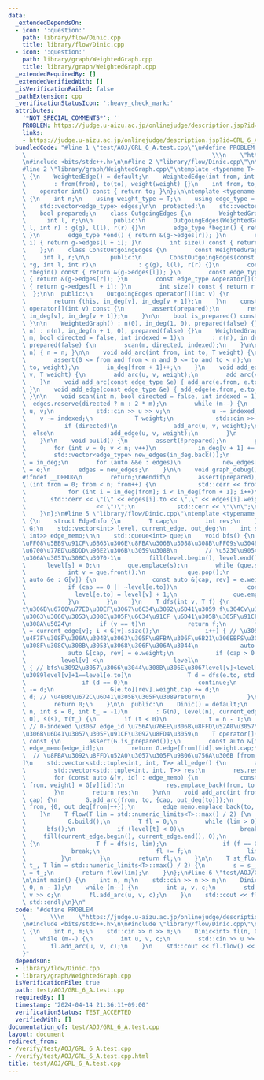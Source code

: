 ```yaml
---
data:
  _extendedDependsOn:
  - icon: ':question:'
    path: library/flow/Dinic.cpp
    title: library/flow/Dinic.cpp
  - icon: ':question:'
    path: library/graph/WeightedGraph.cpp
    title: library/graph/WeightedGraph.cpp
  _extendedRequiredBy: []
  _extendedVerifiedWith: []
  _isVerificationFailed: false
  _pathExtension: cpp
  _verificationStatusIcon: ':heavy_check_mark:'
  attributes:
    '*NOT_SPECIAL_COMMENTS*': ''
    PROBLEM: https://judge.u-aizu.ac.jp/onlinejudge/description.jsp?id=GRL_6_A
    links:
    - https://judge.u-aizu.ac.jp/onlinejudge/description.jsp?id=GRL_6_A
  bundledCode: "#line 1 \"test/AOJ/GRL_6_A.test.cpp\"\n#define PROBLEM           \
    \                                                     \\\n    \"https://judge.u-aizu.ac.jp/onlinejudge/description.jsp?id=GRL_6_A\"\
    \n#include <bits/stdc++.h>\n\n#line 2 \"library/flow/Dinic.cpp\"\n\n// https://misawa.github.io/others/flow/dinic_time_complexity.html\n\
    #line 2 \"library/graph/WeightedGraph.cpp\"\ntemplate <typename T> struct WeightedEdge\
    \ {\n    WeightedEdge() = default;\n    WeightedEdge(int from, int to, T weight)\n\
    \        : from(from), to(to), weight(weight) {}\n    int from, to;\n    T weight;\n\
    \    operator int() const { return to; }\n};\n\ntemplate <typename T> struct WeightedGraph\
    \ {\n    int n;\n    using weight_type = T;\n    using edge_type = WeightedEdge<T>;\n\
    \    std::vector<edge_type> edges;\n\n  protected:\n    std::vector<int> in_deg;\n\
    \    bool prepared;\n    class OutgoingEdges {\n        WeightedGraph *g;\n  \
    \      int l, r;\n\n      public:\n        OutgoingEdges(WeightedGraph *g, int\
    \ l, int r) : g(g), l(l), r(r) {}\n        edge_type *begin() { return &(g->edges[l]);\
    \ }\n        edge_type *end() { return &(g->edges[r]); }\n        edge_type &operator[](int\
    \ i) { return g->edges[l + i]; }\n        int size() const { return r - l; }\n\
    \    };\n    class ConstOutgoingEdges {\n        const WeightedGraph *g;\n   \
    \     int l, r;\n\n      public:\n        ConstOutgoingEdges(const WeightedGraph\
    \ *g, int l, int r)\n            : g(g), l(l), r(r) {}\n        const edge_type\
    \ *begin() const { return &(g->edges[l]); }\n        const edge_type *end() const\
    \ { return &(g->edges[r]); }\n        const edge_type &operator[](int i) const\
    \ { return g->edges[l + i]; }\n        int size() const { return r - l; }\n  \
    \  };\n\n  public:\n    OutgoingEdges operator[](int v) {\n        assert(prepared);\n\
    \        return {this, in_deg[v], in_deg[v + 1]};\n    }\n    const ConstOutgoingEdges\
    \ operator[](int v) const {\n        assert(prepared);\n        return {this,\
    \ in_deg[v], in_deg[v + 1]};\n    }\n\n    bool is_prepared() const { return prepared;\
    \ }\n\n    WeightedGraph() : n(0), in_deg(1, 0), prepared(false) {}\n    WeightedGraph(int\
    \ n) : n(n), in_deg(n + 1, 0), prepared(false) {}\n    WeightedGraph(int n, int\
    \ m, bool directed = false, int indexed = 1)\n        : n(n), in_deg(n + 1, 0),\
    \ prepared(false) {\n        scan(m, directed, indexed);\n    }\n\n    void resize(int\
    \ n) { n = n; }\n\n    void add_arc(int from, int to, T weight) {\n        assert(!prepared);\n\
    \        assert(0 <= from and from < n and 0 <= to and to < n);\n        edges.emplace_back(from,\
    \ to, weight);\n        in_deg[from + 1]++;\n    }\n    void add_edge(int u, int\
    \ v, T weight) {\n        add_arc(u, v, weight);\n        add_arc(v, u, weight);\n\
    \    }\n    void add_arc(const edge_type &e) { add_arc(e.from, e.to, e.weight);\
    \ }\n    void add_edge(const edge_type &e) { add_edge(e.from, e.to, e.weight);\
    \ }\n\n    void scan(int m, bool directed = false, int indexed = 1) {\n      \
    \  edges.reserve(directed ? m : 2 * m);\n        while (m--) {\n            int\
    \ u, v;\n            std::cin >> u >> v;\n            u -= indexed;\n        \
    \    v -= indexed;\n            T weight;\n            std::cin >> weight;\n \
    \           if (directed)\n                add_arc(u, v, weight);\n          \
    \  else\n                add_edge(u, v, weight);\n        }\n        build();\n\
    \    }\n\n    void build() {\n        assert(!prepared);\n        prepared = true;\n\
    \        for (int v = 0; v < n; v++)\n            in_deg[v + 1] += in_deg[v];\n\
    \        std::vector<edge_type> new_edges(in_deg.back());\n        auto counter\
    \ = in_deg;\n        for (auto &&e : edges)\n            new_edges[counter[e.from]++]\
    \ = e;\n        edges = new_edges;\n    }\n\n    void graph_debug() const {\n\
    #ifndef __DEBUG\n        return;\n#endif\n        assert(prepared);\n        for\
    \ (int from = 0; from < n; from++) {\n            std::cerr << from << \";\";\n\
    \            for (int i = in_deg[from]; i < in_deg[from + 1]; i++)\n         \
    \       std::cerr << \"(\" << edges[i].to << \",\" << edges[i].weight\n      \
    \                    << \")\";\n            std::cerr << \"\\n\";\n        }\n\
    \    }\n};\n#line 5 \"library/flow/Dinic.cpp\"\ntemplate <typename T> class Dinic\
    \ {\n    struct EdgeInfo {\n        T cap;\n        int rev;\n    };\n    WeightedGraph<EdgeInfo>\
    \ G;\n    std::vector<int> level, current_edge, out_deg;\n    int s, t;\n    std::vector<std::pair<int,\
    \ int>> edge_memo;\n\n    std::queue<int> que;\n    void bfs() {\n        // level[v]\u3092\
    \uFF08\u5BB9\u91CF\u6B63\u306E\u8FBA\u306B\u3088\u308B\uFF09s\u304B\u3089\u306E\
    \u6700\u77ED\u8DDD\u96E2\u306B\u3059\u308B\n        // \u5230\u9054\u51FA\u6765\
    \u306A\u3051\u308C\u3070-1\n        fill(level.begin(), level.end(), -1);\n  \
    \      level[s] = 0;\n        que.emplace(s);\n        while (que.size()) {\n\
    \            int v = que.front();\n            que.pop();\n            for (const\
    \ auto &e : G[v]) {\n                const auto &[cap, rev] = e.weight;\n    \
    \            if (cap == 0 || ~level[e.to])\n                    continue;\n  \
    \              level[e.to] = level[v] + 1;\n                que.emplace(e.to);\n\
    \            }\n        }\n    }\n    T dfs(int v, T f) {\n        // v\u304B\u3089\
    t\u306B\u6700\u77ED\u8DEF\u3067\u6C34\u3092\u6D41\u3059 f\u304Cv\u307E\u3067\u6301\
    \u3063\u3066\u3053\u308C\u305F\u6C34\u91CF \u6D41\u305B\u305F\u91CF\u304C\u8FD4\
    \u308A\u5024\n        if (v == t)\n            return f;\n        for (int &i\
    \ = current_edge[v]; i < G[v].size();\n             i++) { // \u3053\u306Edfs\u3067\
    \u4F7F\u308F\u306A\u304B\u3063\u305F\u8FBA\u306F\u6B21\u306EBFS\u307E\u3067\u4F7F\
    \u308F\u308C\u308B\u3053\u3068\u306F\u306A\u3044\n            auto &e = G[v][i];\n\
    \            auto &[cap, rev] = e.weight;\n            if (cap > 0 &&\n      \
    \          level[v] <\n                    level\n                        [e.to])\
    \ { // bfs\u3092\u3057\u3066\u3044\u308B\u306E\u3067level[v]<level[e.to]\u306A\
    \u3089level[v]+1==level[e.to]\n                T d = dfs(e.to, std::min(f, cap));\n\
    \                if (d == 0)\n                    continue;\n                cap\
    \ -= d;\n                G[e.to][rev].weight.cap += d;\n                return\
    \ d; // \u4E00\u672C\u6D41\u305B\u305F\u3089return\n            }\n        }\n\
    \        return 0;\n    }\n\n  public:\n    Dinic() = default;\n    Dinic(int\
    \ n, int s = 0, int t_ = -1)\n        : G(n), level(n), current_edge(n), out_deg(n,\
    \ 0), s(s), t(t_) {\n        if (t < 0)\n            t = n - 1;\n    }\n\n   \
    \ // 0-indexed \u3067 edge_id \u756A\u76EE\u306B\u8FFD\u52A0\u3057\u305F\u8FBA\
    \u306B\u6D41\u3057\u305F\u91CF\u3092\u8FD4\u3059\n    T operator[](const int edge_id)\
    \ const {\n        assert(G.is_prepared());\n        const auto &[from, id] =\
    \ edge_memo[edge_id];\n        return G.edge[from][id].weight.cap;\n    }\n  \
    \  // \u8FBA\u3092\u8FFD\u52A0\u3057\u305F\u9806\u756A\u306B [from,to,\u6D41\u91CF\
    ]\n    std::vector<std::tuple<int, int, T>> all_edge() {\n        assert(G.is_prepared());\n\
    \        std::vector<std::tuple<int, int, T>> res;\n        res.reserve(edge_memo.size());\n\
    \        for (const auto &[v, id] : edge_memo) {\n            const auto &[to,\
    \ from, weight] = G[v][id];\n            res.emplace_back(from, to, weight.cap);\n\
    \        }\n        return res;\n    }\n\n    void add_arc(int from, int to, T\
    \ cap) {\n        G.add_arc(from, to, {cap, out_deg[to]});\n        G.add_arc(to,\
    \ from, {0, out_deg[from]++});\n        edge_memo.emplace_back(to, out_deg[to]++);\n\
    \    }\n    T flow(T lim = std::numeric_limits<T>::max() / 2) {\n        if (!G.is_prepared())\n\
    \            G.build();\n        T fl = 0;\n        while (lim > 0) {\n      \
    \      bfs();\n            if (level[t] < 0)\n                break;\n       \
    \     fill(current_edge.begin(), current_edge.end(), 0);\n            while (true)\
    \ {\n                T f = dfs(s, lim);\n                if (f == 0)\n       \
    \             break;\n                fl += f;\n                lim -= f;\n  \
    \          }\n        }\n        return fl;\n    }\n\n    T st_flow(int s_, int\
    \ t_, T lim = std::numeric_limits<T>::max() / 2) {\n        s = s_;\n        t\
    \ = t_;\n        return flow(lim);\n    }\n};\n#line 6 \"test/AOJ/GRL_6_A.test.cpp\"\
    \n\nint main() {\n    int n, m;\n    std::cin >> n >> m;\n    Dinic<int> fl(n,\
    \ 0, n - 1);\n    while (m--) {\n        int u, v, c;\n        std::cin >> u >>\
    \ v >> c;\n        fl.add_arc(u, v, c);\n    }\n    std::cout << fl.flow() <<\
    \ std::endl;\n}\n"
  code: "#define PROBLEM                                                         \
    \       \\\n    \"https://judge.u-aizu.ac.jp/onlinejudge/description.jsp?id=GRL_6_A\"\
    \n#include <bits/stdc++.h>\n\n#include \"library/flow/Dinic.cpp\"\n\nint main()\
    \ {\n    int n, m;\n    std::cin >> n >> m;\n    Dinic<int> fl(n, 0, n - 1);\n\
    \    while (m--) {\n        int u, v, c;\n        std::cin >> u >> v >> c;\n \
    \       fl.add_arc(u, v, c);\n    }\n    std::cout << fl.flow() << std::endl;\n\
    }"
  dependsOn:
  - library/flow/Dinic.cpp
  - library/graph/WeightedGraph.cpp
  isVerificationFile: true
  path: test/AOJ/GRL_6_A.test.cpp
  requiredBy: []
  timestamp: '2024-04-14 21:36:11+09:00'
  verificationStatus: TEST_ACCEPTED
  verifiedWith: []
documentation_of: test/AOJ/GRL_6_A.test.cpp
layout: document
redirect_from:
- /verify/test/AOJ/GRL_6_A.test.cpp
- /verify/test/AOJ/GRL_6_A.test.cpp.html
title: test/AOJ/GRL_6_A.test.cpp
---
```

